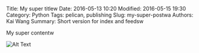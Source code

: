 Title: My super titlew
Date: 2016-05-13 10:20
Modified: 2016-05-15 19:30
Category: Python
Tags: pelican, publishing
Slug: my-super-postwa
Authors: Kai Wang
Summary: Short version for index and feedsw

My super contentw

![Alt Text]({filename}/images/peney.jpg)
